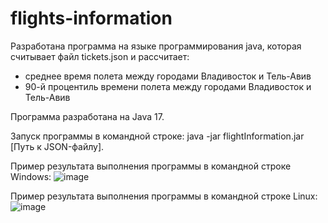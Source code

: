 # flights-information
Разработана программа на языке программирования java, которая считывает файл tickets.json и рассчитает:
- среднее время полета между городами Владивосток и Тель-Авив
- 90-й процентиль времени полета между городами  Владивосток и Тель-Авив

Программа разработана на Java 17.

Запуск программы в командной строке: java -jar flightInformation.jar [Путь к JSON-файлу].

Пример результата выполнения программы в командной строке Windows:
![image](https://user-images.githubusercontent.com/51531613/225367178-b1905e15-51e7-4f19-a06c-48d741264296.png)

Пример результата выполнения программы в командной строке Linux:
![image](https://user-images.githubusercontent.com/51531613/225367280-879d9e2c-b62c-4e66-9c5f-e6b49a1bab7a.png)

